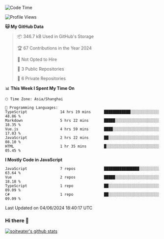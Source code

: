 <!--START_SECTION:waka-->
![Code Time](http://img.shields.io/badge/Code%20Time-3%2C547%20hrs%2037%20mins-blue)

![Profile Views](http://img.shields.io/badge/Profile%20Views-0-blue)

**🐱 My GitHub Data** 

> 📦 346.7 kB Used in GitHub's Storage 
 > 
> 🏆 67 Contributions in the Year 2024
 > 
> 🚫 Not Opted to Hire
 > 
> 📜 3 Public Repositories 
 > 
> 🔑 6 Private Repositories 
 > 
📊 **This Week I Spent My Time On** 

```text
🕑︎ Time Zone: Asia/Shanghai

💬 Programming Languages: 
TypeScript               14 hrs 19 mins      ████████████░░░░░░░░░░░░░   48.86 % 
Markdown                 5 hrs 22 mins       █████░░░░░░░░░░░░░░░░░░░░   18.35 % 
Vue.js                   4 hrs 59 mins       ████░░░░░░░░░░░░░░░░░░░░░   17.03 % 
JavaScript               2 hrs 22 mins       ██░░░░░░░░░░░░░░░░░░░░░░░   08.10 % 
HTML                     1 hr 35 mins        █░░░░░░░░░░░░░░░░░░░░░░░░   05.45 % 
```

**I Mostly Code in JavaScript** 

```text
JavaScript               7 repos             ████████████████░░░░░░░░░   63.64 % 
Vue                      2 repos             █████░░░░░░░░░░░░░░░░░░░░   18.18 % 
TypeScript               1 repo              ██░░░░░░░░░░░░░░░░░░░░░░░   09.09 % 
C#                       1 repo              ██░░░░░░░░░░░░░░░░░░░░░░░   09.09 % 
```




 Last Updated on 04/06/2024 18:40:17 UTC
<!--END_SECTION:waka-->

### Hi there 👋
[![soitwater's github stats](https://github-readme-stats.vercel.app/api?username=soitwater)](https://github.com/soitwater/github-readme-stats)
